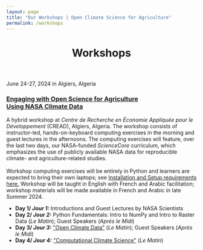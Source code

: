 ```yaml
---
layout: page
title: "Our Workshops | Open Climate Science for Agriculture"
permalink: /workshops
---
```


<header>
	<div class="container">
        <h1 class="editable">Workshops</h1>
	</div>
</header>

<div class="container">
	<div class="posts">
		<div class="post">
			<div class="image" style="background-image:url({{ site.baseurl }}/images/workshop_Algiers_202406.jpg)"></div>
			<div class="post-content">
				<p class="date">June 24-27, 2024 in Algiers, Algeria</p>
				<h3><a href="{{ site.baseurl }}/workshops/2024-06-23-Algiers">Engaging with Open Science for Agriculture<br />Using NASA Climate Data</a></h3>
				A hybrid workshop at <i>Centre de Recherche en Économie Appliquée pour le Développement</i> (CREAD), Algiers, Algeria. The workshop consists of instructor-led, hands-on-keyboard computing exercises in the morning and guest lectures in the afternoons. The computing exercises will feature, over the last two days, our NASA-funded <i>ScienceCore</i> curriculum, which emphasizes the use of publicly available NASA data for reproducible climate- and agriculture-related studies.
				<br /><br />
				Workshop computing exercises will be entirely in Python and learners are expected to bring their own laptops; see <a href="https://github.com/OpenClimateScience/M1-Open-Climate-Data/blob/main/HOW_TO_INSTALL.md" target="_blank">Installation and Setup requirements here.</a> Workshop will be taught in English with French and Arabic facilitation; workshop materials will be made available in French and Arabic in late Summer 2024.
				<ul>
					<li><b>Day 1/ <i>Jour 1:</i></b> Introductions and Guest Lectures by NASA Scientists</li>
					<li><b>Day 2/ <i>Jour 2:</i></b> Python Fundamentals: Intro to NumPy and Intro to Raster Data (<i>Le Matin</i>); Guest Speakers (<i>Aprés le Midi</i>)</li>
					<li><b>Day 3/ <i>Jour 3:</i></b> <a href="https://github.com/OpenClimateScience/M1-Open-Climate-Data" target="_blank">"Open Climate Data"</a> (<i>Le Matin</i>); Guest Speakers (<i>Aprés le Midi</i>)</li>
					<li><b>Day 4/ <i>Jour 4:</i></b> <a href="https://github.com/OpenClimateScience/M2-Computational-Climate-Science" target="_blank">"Computational Climate Science"</a> (<i>Le Matin</i>)</li>
				</ul>
			</div>
		</div>
	</div>
</div>

<!--
<div class="container">
	<p style="color:#999;font-size:0.9em">
	All images from NASA.gov websites.
	</p>
</div>
-->
